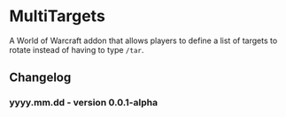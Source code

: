 # MultiTargets

A World of Warcraft addon that allows players to define a list of targets to rotate instead of having to type `/tar`.

## Changelog

### yyyy.mm.dd - version 0.0.1-alpha
